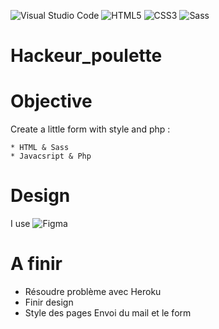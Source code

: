 


![Visual Studio Code](https://img.shields.io/badge/Visual%20Studio%20Code-0078d7.svg?style=for-the-badge&logo=visual-studio-code&logoColor=white)   ![HTML5](https://img.shields.io/badge/html5-%23E34F26.svg?style=for-the-badge&logo=html5&logoColor=white) ![CSS3](https://img.shields.io/badge/css3-%231572B6.svg?style=for-the-badge&logo=css3&logoColor=white)  ![Sass](https://img.shields.io/badge/sass-0078d7.svg?style=for-the-badge&logo=Sass&&logoColor=00DAFF)

# Hackeur_poulette


# Objective
Create a little form with style and php :

    * HTML & Sass
    * Javacsript & Php
    
# Design 

  I use  ![Figma](https://www.figma.com/file/7AeCE5uDn4DJdfaed7mbgL/Hacker---Poulette?node-id=0%3A1)
  
  
 # A finir
 
 * Résoudre problème avec Heroku 
 * Finir design
 * Style des pages Envoi du mail et le form
 


